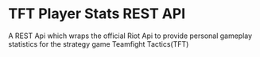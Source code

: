 # TFT Player Stats REST API

A REST Api which wraps the official Riot Api to provide personal gameplay statistics for the strategy game Teamfight Tactics(TFT)
